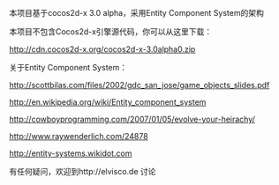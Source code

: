 本项目基于cocos2d-x 3.0 alpha，采用Entity Component System的架构

本项目不包含Cocos2d-x引擎源代码，你可以从这里下载：

http://cdn.cocos2d-x.org/cocos2d-x-3.0alpha0.zip




           
关于Entity Component System： 

http://scottbilas.com/files/2002/gdc_san_jose/game_objects_slides.pdf

http://en.wikipedia.org/wiki/Entity_component_system 

http://cowboyprogramming.com/2007/01/05/evolve-your-heirachy/ 

http://www.raywenderlich.com/24878

http://entity-systems.wikidot.com
 
 
                
 
 有任何疑问，欢迎到http://elvisco.de  讨论
